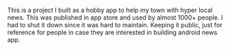 This is a project I built as a hobby app to help my town with hyper local news. This was published in app store and used by almost 1000+ people. I had to shut it down since it was hard to maintain. Keeping it public, just for reference for people in case they are interested in building android news app. 
